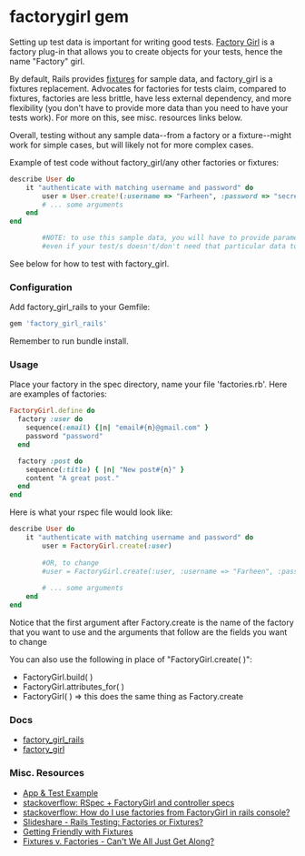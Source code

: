 # factorygirl gem

Setting up test data is important for writing good tests.  [Factory Girl](https://github.com/thoughtbot/factory_girl_rails) is a factory plug-in that allows you to create objects for your tests, hence the name "Factory" girl.   

By default, Rails provides [fixtures](http://guides.rubyonrails.org/testing.html#the-low-down-on-fixtures) for sample data, and factory_girl is a fixtures replacement.  Advocates for factories for tests claim, compared to fixtures, factories are less brittle, have less external dependency, and more flexibility (you don't have to provide more data than you need to have your tests work).  For more on this, see misc. resources links below.

Overall, testing without any sample data--from a factory or a fixture--might work for simple cases, but will likely not for more complex cases.

Example of test code without factory_girl/any other factories or fixtures:

```ruby
describe User do
	it "authenticate with matching username and password" do
		user = User.create!(:username => "Farheen", :password => "secret", :email => '...') 
		# ... some arguments
	end	
end

		#NOTE: to use this sample data, you will have to provide parameters 
		#even if your test/s doesn't/don't need that particular data to work.

```
See below for how to test with factory_girl.

### Configuration

Add factory_girl_rails to your Gemfile:

```ruby
gem 'factory_girl_rails'
```
Remember to run bundle install.

### Usage

Place your factory in the spec directory, name your file 'factories.rb'.  Here are examples of factories:

```ruby
FactoryGirl.define do
  factory :user do
    sequence(:email) {|n| "email#{n}@gmail.com" }
    password "password"
  end

  factory :post do
    sequence(:title) { |n| "New post#{n}" }
    content "A great post."
  end
end
```

Here is what your rspec file would look like:

```ruby
describe User do
	it "authenticate with matching username and password" do
		user = FactoryGirl.create(:user)
		
		#OR, to change 
		#user = FactoryGirl.create(:user, :username => "Farheen", :password => "secret")
		
		# ... some arguments
	end
end

```
Notice that the first argument after Factory.create is the name of the factory that you want to use and the arguments that follow are the fields you want to change 

You can also use the following in place of "FactoryGirl.create( )":

- FactoryGirl.build( ) 
- FactoryGirl.attributes_for( )
- FactoryGirl( ) => this does the same thing as Factory.create





### Docs


- [factory_girl_rails](https://github.com/thoughtbot/factory_girl_rails)
- [factory_girl](https://github.com/thoughtbot/factory_girl)

### Misc. Resources


- [App & Test Example](https://github.com/awesomefoundation/awesomebits/blob/master/spec/factories.rb)
- [stackoverflow: RSpec + FactoryGirl and controller specs](http://stackoverflow.com/questions/20126078/rspec-factorygirl-and-controller-specs)
- [stackoverflow: How do I use factories from FactoryGirl in rails console?](http://stackoverflow.com/questions/18195851/how-do-i-use-factories-from-factorygirl-in-rails-console)
- [Slideshare - Rails Testing: Factories or Fixtures?](http://www.slideshare.net/mtoppa/2014-03-11factorygirl)
- [Getting Friendly with Fixtures](https://whatdoitest.com/getting-friendly-with-fixtures)
- [Fixtures v. Factories - Can't We All Just Get Along?](http://metabates.com/2010/08/15/fixtures-v-factories-cant-we-all-just-get-along/)
